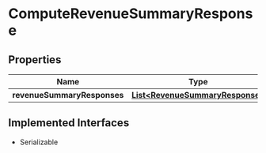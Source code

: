 

# ComputeRevenueSummaryResponse


## Properties

| Name | Type | Description | Notes |
|------------ | ------------- | ------------- | -------------|
|**revenueSummaryResponses** | [**List&lt;RevenueSummaryResponse&gt;**](RevenueSummaryResponse.md) |  |  |


## Implemented Interfaces

* Serializable


